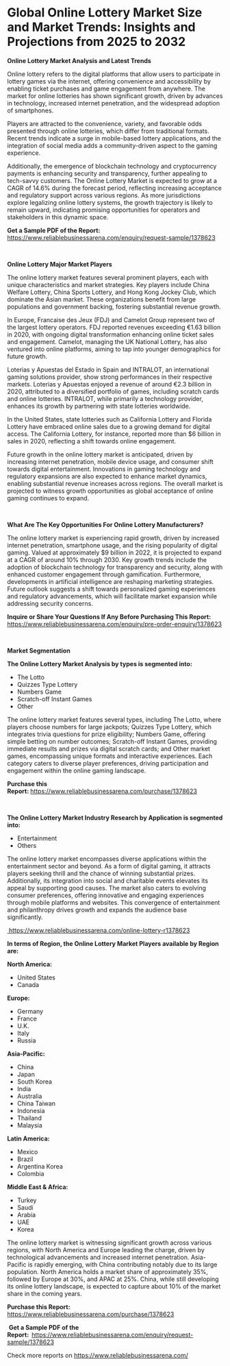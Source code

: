 <p><h1>Global Online Lottery Market Size and Market Trends: Insights and Projections from 2025 to 2032</h1></p><p><strong>Online Lottery Market Analysis and Latest Trends</strong></p>
<p><p>Online lottery refers to the digital platforms that allow users to participate in lottery games via the internet, offering convenience and accessibility by enabling ticket purchases and game engagement from anywhere. The market for online lotteries has shown significant growth, driven by advances in technology, increased internet penetration, and the widespread adoption of smartphones. </p><p>Players are attracted to the convenience, variety, and favorable odds presented through online lotteries, which differ from traditional formats. Recent trends indicate a surge in mobile-based lottery applications, and the integration of social media adds a community-driven aspect to the gaming experience. </p><p>Additionally, the emergence of blockchain technology and cryptocurrency payments is enhancing security and transparency, further appealing to tech-savvy customers. The Online Lottery Market is expected to grow at a CAGR of 14.6% during the forecast period, reflecting increasing acceptance and regulatory support across various regions. As more jurisdictions explore legalizing online lottery systems, the growth trajectory is likely to remain upward, indicating promising opportunities for operators and stakeholders in this dynamic space.</p></p>
<p><strong>Get a Sample PDF of the Report:&nbsp;</strong> <a href="https://www.reliablebusinessarena.com/enquiry/request-sample/1378623?utm_campaign=2039&utm_medium=2&utm_source=Github&utm_content=ia&utm_term=05022025&utm_id=online-lottery">https://www.reliablebusinessarena.com/enquiry/request-sample/1378623</a></p>
<p>&nbsp;</p>
<p><strong>Online Lottery Major Market Players</strong></p>
<p><p>The online lottery market features several prominent players, each with unique characteristics and market strategies. Key players include China Welfare Lottery, China Sports Lottery, and Hong Kong Jockey Club, which dominate the Asian market. These organizations benefit from large populations and government backing, fostering substantial revenue growth.</p><p>In Europe, Francaise des Jeux (FDJ) and Camelot Group represent two of the largest lottery operators. FDJ reported revenues exceeding €1.63 billion in 2020, with ongoing digital transformation enhancing online ticket sales and engagement. Camelot, managing the UK National Lottery, has also ventured into online platforms, aiming to tap into younger demographics for future growth.</p><p>Loterias y Apuestas del Estado in Spain and INTRALOT, an international gaming solutions provider, show strong performances in their respective markets. Loterias y Apuestas enjoyed a revenue of around €2.3 billion in 2020, attributed to a diversified portfolio of games, including scratch cards and online lotteries. INTRALOT, while primarily a technology provider, enhances its growth by partnering with state lotteries worldwide.</p><p>In the United States, state lotteries such as California Lottery and Florida Lottery have embraced online sales due to a growing demand for digital access. The California Lottery, for instance, reported more than $6 billion in sales in 2020, reflecting a shift towards online engagement.</p><p>Future growth in the online lottery market is anticipated, driven by increasing internet penetration, mobile device usage, and consumer shift towards digital entertainment. Innovations in gaming technology and regulatory expansions are also expected to enhance market dynamics, enabling substantial revenue increases across regions. The overall market is projected to witness growth opportunities as global acceptance of online gaming continues to expand.</p></p>
<p>&nbsp;</p>
<p><strong>What Are The Key Opportunities For Online Lottery Manufacturers?</strong></p>
<p><p>The online lottery market is experiencing rapid growth, driven by increased internet penetration, smartphone usage, and the rising popularity of digital gaming. Valued at approximately $9 billion in 2022, it is projected to expand at a CAGR of around 10% through 2030. Key growth trends include the adoption of blockchain technology for transparency and security, along with enhanced customer engagement through gamification. Furthermore, developments in artificial intelligence are reshaping marketing strategies. Future outlook suggests a shift towards personalized gaming experiences and regulatory advancements, which will facilitate market expansion while addressing security concerns.</p></p>
<p><strong>Inquire or Share Your Questions If Any Before Purchasing This Report:</strong> <a href="https://www.reliablebusinessarena.com/enquiry/pre-order-enquiry/1378623?utm_campaign=2039&utm_medium=2&utm_source=Github&utm_content=ia&utm_term=05022025&utm_id=online-lottery">https://www.reliablebusinessarena.com/enquiry/pre-order-enquiry/1378623</a></p>
<p>&nbsp;</p>
<p><strong>Market Segmentation</strong></p>
<p><strong>The Online Lottery Market Analysis by types is segmented into:</strong></p>
<p><ul><li>The Lotto</li><li>Quizzes Type Lottery</li><li>Numbers Game</li><li>Scratch-off Instant Games</li><li>Other</li></ul></p>
<p><p>The online lottery market features several types, including The Lotto, where players choose numbers for large jackpots; Quizzes Type Lottery, which integrates trivia questions for prize eligibility; Numbers Game, offering simple betting on number outcomes; Scratch-off Instant Games, providing immediate results and prizes via digital scratch cards; and Other market games, encompassing unique formats and interactive experiences. Each category caters to diverse player preferences, driving participation and engagement within the online gaming landscape.</p></p>
<p><strong>Purchase this Report:&nbsp;</strong><a href="https://www.reliablebusinessarena.com/purchase/1378623?utm_campaign=2039&utm_medium=2&utm_source=Github&utm_content=ia&utm_term=05022025&utm_id=online-lottery">https://www.reliablebusinessarena.com/purchase/1378623</a></p>
<p>&nbsp;</p>
<p><strong>The Online Lottery Market Industry Research by Application is segmented into:</strong></p>
<p><ul><li>Entertainment</li><li>Others</li></ul></p>
<p><p>The online lottery market encompasses diverse applications within the entertainment sector and beyond. As a form of digital gaming, it attracts players seeking thrill and the chance of winning substantial prizes. Additionally, its integration into social and charitable events elevates its appeal by supporting good causes. The market also caters to evolving consumer preferences, offering innovative and engaging experiences through mobile platforms and websites. This convergence of entertainment and philanthropy drives growth and expands the audience base significantly.</p></p>
<p><a href="https://www.reliablebusinessarena.com/online-lottery-r1378623?utm_campaign=2039&utm_medium=2&utm_source=Github&utm_content=ia&utm_term=05022025&utm_id=online-lottery">&nbsp;https://www.reliablebusinessarena.com/online-lottery-r1378623</a></p>
<p><strong>In terms of Region, the Online Lottery Market Players available by Region are:</strong></p>
<p>
    <p> <strong> North America: </strong>
        <ul>
            <li>United States</li>
            <li>Canada</li>
        </ul>
        </p> 
    <p> <strong> Europe: </strong>
        <ul>
            <li>Germany</li>
            <li>France</li>
            <li>U.K.</li>
            <li>Italy</li>
            <li>Russia</li>
        </ul>
        </p> 
    <p> <strong> Asia-Pacific: </strong>
        <ul>
            <li>China</li>
            <li>Japan</li>
            <li>South Korea</li>
            <li>India</li>
            <li>Australia</li>
            <li>China Taiwan</li>
            <li>Indonesia</li>
            <li>Thailand</li>
            <li>Malaysia</li>
        </ul>
        </p> 
    <p> <strong> Latin America: </strong>
        <ul>
            <li>Mexico</li>
            <li>Brazil</li>
            <li>Argentina Korea</li>
            <li>Colombia</li>
        </ul>
        </p> 
    <p> <strong> Middle East & Africa: </strong>
        <ul>
            <li>Turkey</li>
            <li>Saudi</li>
            <li>Arabia</li>
            <li>UAE</li>
            <li>Korea</li>
        </ul>
    </p>
    </p>
<p><p>The online lottery market is witnessing significant growth across various regions, with North America and Europe leading the charge, driven by technological advancements and increased internet penetration. Asia-Pacific is rapidly emerging, with China contributing notably due to its large population. North America holds a market share of approximately 35%, followed by Europe at 30%, and APAC at 25%. China, while still developing its online lottery landscape, is expected to capture about 10% of the market share in the coming years.</p></p>
<p><strong>Purchase this Report: </strong><a href="https://www.reliablebusinessarena.com/purchase/1378623?utm_campaign=2039&utm_medium=2&utm_source=Github&utm_content=ia&utm_term=05022025&utm_id=online-lottery">https://www.reliablebusinessarena.com/purchase/1378623</a></p>
<p>&nbsp;<strong>Get a Sample PDF of the Report:&nbsp;&nbsp;</strong><a href="https://www.reliablebusinessarena.com/enquiry/request-sample/1378623?utm_campaign=2039&utm_medium=2&utm_source=Github&utm_content=ia&utm_term=05022025&utm_id=online-lottery">https://www.reliablebusinessarena.com/enquiry/request-sample/1378623</a></p>
<p><strong></strong></p>
<p>Check more reports on <a href="https://www.reliablebusinessarena.com/?utm_campaign=2039&utm_medium=2&utm_source=Github&utm_content=ia&utm_term=05022025&utm_id=online-lottery">https://www.reliablebusinessarena.com/</a></p>